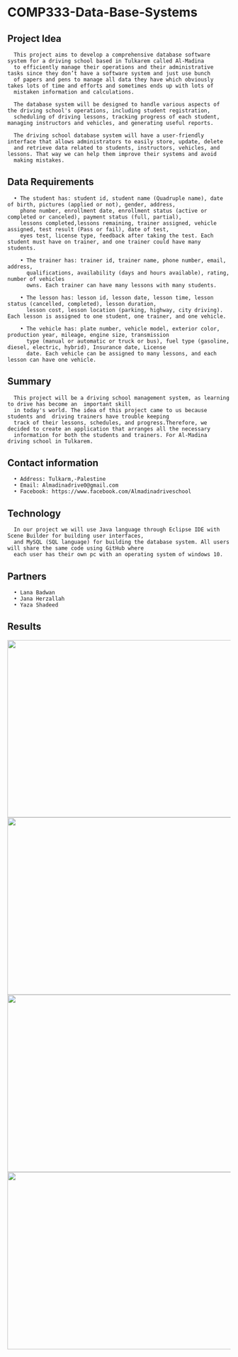# COMP333-Data-Base-Systems

## Project Idea 

      This project aims to develop a comprehensive database software system for a driving school based in Tulkarem called Al-Madina 
      to efficiently manage their operations and their administrative tasks since they don’t have a software system and just use bunch
      of papers and pens to manage all data they have which obviously takes lots of time and efforts and sometimes ends up with lots of 
      mistaken information and calculations.
      
      The database system will be designed to handle various aspects of the driving school's operations, including student registration,
      scheduling of driving lessons, tracking progress of each student, managing instructors and vehicles, and generating useful reports.
      
      The driving school database system will have a user-friendly interface that allows administrators to easily store, update, delete
      and retrieve data related to students, instructors, vehicles, and lessons. That way we can help them improve their systems and avoid
      making mistakes. 



## Data Requirements
      • The student has: student id, student name (Quadruple name), date of birth, pictures (applied or not), gender, address,
        phone number, enrollment date, enrollment status (active or completed or canceled), payment status (full, partial),
        lessons completed,lessons remaining, trainer assigned, vehicle assigned, test result (Pass or fail), date of test,
        eyes test, license type, feedback after taking the test. Each student must have on trainer, and one trainer could have many students.
        
        • The trainer has: trainer id, trainer name, phone number, email, address,
          qualifications, availability (days and hours available), rating, number of vehicles
          owns. Each trainer can have many lessons with many students.
        
        • The lesson has: lesson id, lesson date, lesson time, lesson status (cancelled, completed), lesson duration,
          lesson cost, lesson location (parking, highway, city driving). Each lesson is assigned to one student, one trainer, and one vehicle.
        
        • The vehicle has: plate number, vehicle model, exterior color, production year, mileage, engine size, transmission 
          type (manual or automatic or truck or bus), fuel type (gasoline, diesel, electric, hybrid), Insurance date, License 
          date. Each vehicle can be assigned to many lessons, and each lesson can have one vehicle.



## Summary
      
      This project will be a driving school management system, as learning to drive has become an  important skill 
      in today's world. The idea of this project came to us because students and  driving trainers have trouble keeping
      track of their lessons, schedules, and progress.Therefore, we decided to create an application that arranges all the necessary 
      information for both the students and trainers. For Al-Madina driving school in Tulkarem.

## Contact information

      •	Address: Tulkarm,-Palestine
      •	Email: Almadinadrive0@gmail.com
      •	Facebook: https://www.facebook.com/Almadinadriveschool


##  Technology

      In our project we will use Java language through Eclipse IDE with Scene Builder for building user interfaces,
      and MySQL (SQL language) for building the database system. All users will share the same code using GitHub where 
      each user has their own pc with an operating system of windows 10.

 ## Partners
      • Lana Badwan
      • Jana Herzallah
      • Yaza Shadeed


 ## Results

<div>
  <img src ="https://github.com/maha123m/COMP333-Data-Base-Systems/assets/99613493/a3807166-c6fb-4e58-b38c-889afec5cb7d" width="900" height="400"> 
  

  <img src ="https://github.com/maha123m/COMP333-Data-Base-Systems/assets/99613493/4083e165-758a-4837-86fc-68c175acf2fb" width="900" height="400"> 
  

  <img src ="https://github.com/maha123m/COMP333-Data-Base-Systems/assets/99613493/c21a71a8-b4d3-400a-ac63-3167e711fde4" width="900" height="400">  
  

  <img src ="https://github.com/maha123m/COMP333-Data-Base-Systems/assets/99613493/67511f50-22a6-436e-88da-6c4c04b82243" width="900" height="400"> 
  
   
</div>


